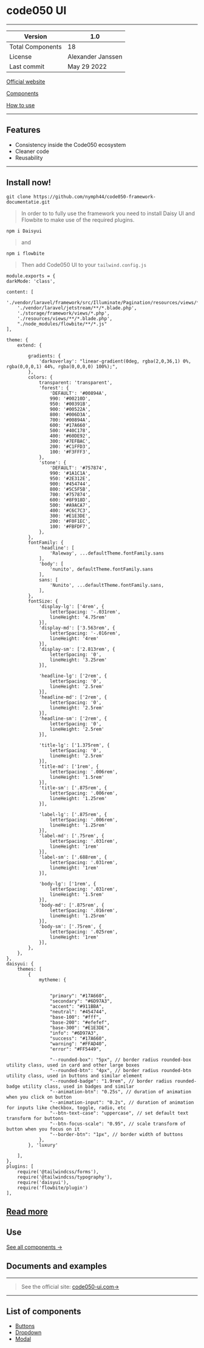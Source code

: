 # code050 UI
---
| Version  |1.0|
|---------|------------|
| Total Components | 18 |
| License | Alexander Janssen|
| Last commit | May 29 2022|

[Official website](https://www.code050.nl)

[Components](https://www.code050.nl)

[How to use](https://www.code050.nl)

---
## Features
* Consistency inside the Code050 ecosystem
* Cleaner code
* Reusability

---
## Install now!
    git clone https://github.com/nymph44/code050-framework-documentatie.git

> In order to to fully use the framework you need to install Daisy UI and Flowbite to make use of the required plugins.

    npm i Daisyui

> and

    npm i flowbite

> Then add Code050 UI to your `tailwind.config.js`

    module.exports = {
    darkMode: 'class',

    content: [
        './vendor/laravel/framework/src/Illuminate/Pagination/resources/views/*.blade.php',
        './vendor/laravel/jetstream/**/*.blade.php',
        './storage/framework/views/*.php',
        './resources/views/**/*.blade.php',
        "./node_modules/flowbite/**/*.js"
    ],

    theme: {
        extend: {

            gradients: {
                'darkoverlay': "linear-gradient(0deg, rgba(2,0,36,1) 0%, rgba(0,0,0,1) 44%, rgba(0,0,0,0) 100%);",
            },
            colors: {
                transparent: 'transparent',
                'forest': {
                    'DEFAULT': '#00894A',
                    990: '#00210D',
                    950: '#00391B',
                    900: '#00522A',
                    800: '#006D3A',
                    700: '#00894A',
                    600: '#17A660',
                    500: '#40C178',
                    400: '#60DE92',
                    300: '#7EFBAC',
                    200: '#C1FFD3',
                    100: '#F3FFF3',
                },
                'stone': {
                    'DEFAULT': '#757874',
                    990: '#1A1C1A',
                    950: '#2E312E',
                    900: '#454744',
                    800: '#5C5F5B',
                    700: '#757874',
                    600: '#8F918D',
                    500: '#A9ACA7',
                    400: '#C6C7C3',
                    300: '#E1E3DE',
                    200: '#F0F1EC',
                    100: '#FBFDF7',
                },
            },
            fontFamily: {
                'headline': [
                    'Raleway', ...defaultTheme.fontFamily.sans
                ],
                'body': [
                    'nunito', defaultTheme.fontFamily.sans
                ],
                sans: [
                    'Nunito', ...defaultTheme.fontFamily.sans,
                ],
            },
            fontSize: {
                'display-lg': ['4rem', {
                    letterSpacing: '-.031rem',
                    lineHeight: '4.75rem'
                }],
                'display-md': ['3.563rem', {
                    letterSpacing: '-.016rem',
                    lineHeight: '4rem'
                }],
                'display-sm': ['2.813rem', {
                    letterSpacing: '0',
                    lineHeight: '3.25rem'
                }],

                'headline-lg': ['2rem', {
                    letterSpacing: '0',
                    lineHeight: '2.5rem'
                }],
                'headline-md': ['2rem', {
                    letterSpacing: '0',
                    lineHeight: '2.5rem'
                }],
                'headline-sm': ['2rem', {
                    letterSpacing: '0',
                    lineHeight: '2.5rem'
                }],

                'title-lg': ['1.375rem', {
                    letterSpacing: '0',
                    lineHeight: '2.5rem'
                }],
                'title-md': ['1rem', {
                    letterSpacing: '.006rem',
                    lineHeight: '1.5rem'
                }],
                'title-sm': ['.875rem', {
                    letterSpacing: '.006rem',
                    lineHeight: '1.25rem'
                }],

                'label-lg': ['.875rem', {
                    letterSpacing: '.006rem',
                    lineHeight: '1.25rem'
                }],
                'label-md': ['.75rem', {
                    letterSpacing: '.031rem',
                    lineHeight: '1rem'
                }],
                'label-sm': ['.688rem', {
                    letterSpacing: '.031rem',
                    lineHeight: '1rem'
                }],

                'body-lg': ['1rem', {
                    letterSpacing: '.031rem',
                    lineHeight: '1.5rem'
                }],
                'body-md': ['.875rem', {
                    letterSpacing: '.016rem',
                    lineHeight: '1.25rem'
                }],
                'body-sm': ['.75rem', {
                    letterSpacing: '.025rem',
                    lineHeight: '1rem'
                }],
            },
        },
    },
    daisyui: {
        themes: [
            {
                mytheme: {


                    "primary": "#17A660",
                    "secondary": "#6D97A3",
                    "accent": "#911BBA",
                    "neutral": "#454744",
                    "base-100": "#fff",
                    "base-200": "#efefef",
                    "base-300": "#E1E3DE",
                    "info": "#6D97A3",
                    "success": "#17A660",
                    "warning": "#FFAD40",
                    "error": "#FF5449",

                    "--rounded-box": "5px", // border radius rounded-box utility class, used in card and other large boxes
                    "--rounded-btn": "4px", // border radius rounded-btn utility class, used in buttons and similar element
                    "--rounded-badge": "1.9rem", // border radius rounded-badge utility class, used in badges and similar
                    "--animation-btn": "0.25s", // duration of animation when you click on button
                    "--animation-input": "0.2s", // duration of animation for inputs like checkbox, toggle, radio, etc
                    "--btn-text-case": "uppercase", // set default text transform for buttons
                    "--btn-focus-scale": "0.95", // scale transform of button when you focus on it
                    "--border-btn": "1px", // border width of buttons
                },
            }, 'luxury'

        ],
    },
    plugins: [
        require('@tailwindcss/forms'),
        require('@tailwindcss/typography'),
        require('daisyui'),
        require('flowbite/plugin')
    ],

[Read more](https://www.code050.nl)
---
## Use
[See all components ->](https://www.documentatie.nl/components)

## Documents and examples
---
> See the official site: [code050-ui.com->](https://www.documentatie.nl/)
---
## List of components



* [Buttons](/components/actions/buttons.md)
* [Dropdown](/components/actions/dropdown.md)
* [Modal](/components/actions/modal.md)